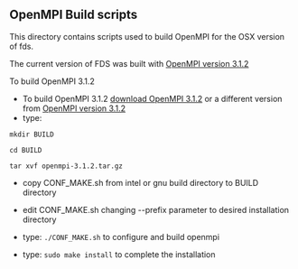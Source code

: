 ## OpenMPI Build scripts

This directory contains scripts used to build OpenMPI for the OSX version of fds. 

The current version of FDS was built with 
[OpenMPI version 3.1.2](https://www.open-mpi.org/software/ompi/v3.1/)

To build OpenMPI 3.1.2 

* To build OpenMPI 3.1.2 [download OpenMPI 3.1.2](https://download.open-mpi.org/release/open-mpi/v3.1/openmpi-3.1.2.tar.gz) 
or a different version from [OpenMPI version 3.1.2](https://www.open-mpi.org/software/ompi/v3.1/)
* type: 

`mkdir BUILD`

`cd BUILD`

`tar xvf openmpi-3.1.2.tar.gz`

* copy CONF_MAKE.sh from intel or gnu build directory to BUILD directory

* edit CONF_MAKE.sh changing --prefix parameter to desired installation directory

* type: `./CONF_MAKE.sh` to configure and build openmpi

* type: `sudo make install` to complete the installation


